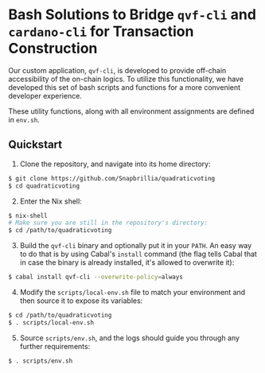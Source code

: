 # Bash Solutions to Bridge `qvf-cli` and `cardano-cli` for Transaction Construction

Our custom application, `qvf-cli`, is developed to provide off-chain
accessibility of the on-chain logics. To utilize this functionality, we have
developed this set of bash scripts and functions for a more convenient
developer experience.

These utility functions, along with all environment assignments are defined
in `env.sh`.

## Quickstart

1. Clone the repository, and navigate into its home directory:
```bash
$ git clone https://github.com/Snapbrillia/quadraticvoting
$ cd quadraticvoting
```

2. Enter the Nix shell:
```bash
$ nix-shell
# Make sure you are still in the repository's directory:
$ cd /path/to/quadraticvoting
```

3. Build the `qvf-cli` binary and optionally put it in your `PATH`. An easy
way to do that is by using Cabal's `install` command (the flag tells Cabal that
in case the binary is already installed, it's allowed to overwrite it):
```bash
$ cabal install qvf-cli --overwrite-policy=always
```

4. Modify the `scripts/local-env.sh` file to match your environment and then
source it to expose its variables:
```bash
$ cd /path/to/quadraticvoting
$ . scripts/local-env.sh
```

5. Source `scripts/env.sh`, and the logs should guide you through any further
requirements:
```bash
$ . scripts/env.sh
```
